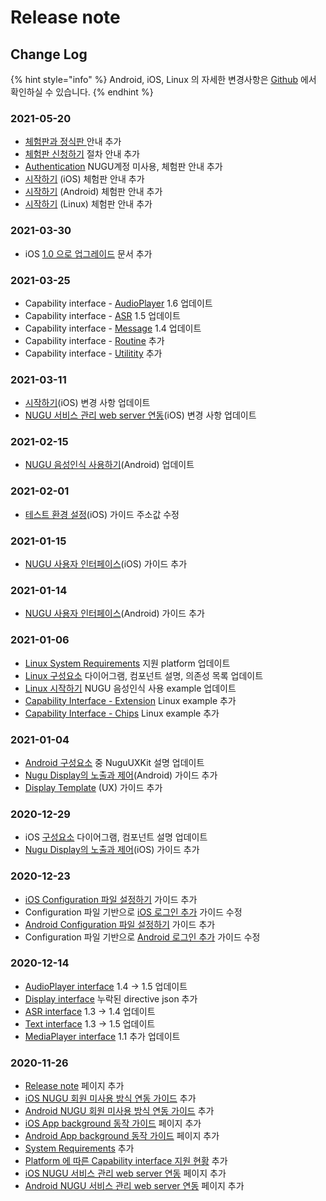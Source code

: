 # Release note

## Change Log

{% hint style="info" %}
Android, iOS, Linux 의 자세한 변경사항은 [Github](source-code.md) 에서 확인하실 수 있습니다.
{% endhint %}

### 2021-05-20

* [체험판과 정식판 ](https://app.gitbook.com/@nugu-developers-docs/s/dev/~/drafts/-M_x4KZe6BYAk6OZ0gRZ/nugu-sdk/undefined)안내 추가
* [체험판 신청하기](https://app.gitbook.com/@nugu-developers-docs/s/dev/~/drafts/-M_x4KZe6BYAk6OZ0gRZ/nugu-sdk/undefined-1) 절차 안내 추가
* [Authentication](https://app.gitbook.com/@nugu-developers-docs/s/dev/~/drafts/-M_x4KZe6BYAk6OZ0gRZ/nugu-sdk/authentication) NUGU계정 미사용, 체험판 안내 추가
* [시작하기](https://app.gitbook.com/@nugu-developers-docs/s/dev/~/drafts/-M_x4KZe6BYAk6OZ0gRZ/nugu-sdk/platform/ios/start) \(iOS\) 체험판 안내 추가
* [시작하기](https://app.gitbook.com/@nugu-developers-docs/s/dev/~/drafts/-M_xCzmoN3lxkXEmnsBG/nugu-sdk/platform/android/start) \(Android\) 체험판 안내 추가
* [시작하기](https://app.gitbook.com/@nugu-developers-docs/s/dev/nugu-sdk/platform/linux/start) \(Linux\) 체험판 안내 추가

### 2021-03-30

*  iOS [1.0 으로 업그레이드](platform/ios/1.0.md) 문서 추가

### 2021-03-25

* Capability interface - [AudioPlayer](capability-interface/audioplayer.md) 1.6 업데이트
* Capability interface - [ASR](capability-interface/asr.md) 1.5 업데이트
* Capability interface - [Message](capability-interface/message.md) 1.4 업데이트
* Capability interface - [Routine](capability-interface/routine.md) 추가
* Capability interface - [Utilitity](capability-interface/utility.md) 추가

### 2021-03-11

* [시작하기](platform/ios/start.md)\(iOS\) 변경 사항 업데이트 
* [NUGU 서비스 관리 web server 연동](platform/ios/web-server.md)\(iOS\) 변경 사항 업데이트

### 2021-02-15

* [NUGU 음성인식 사용하기](platform/android/start.md#step-5-nugu)\(Android\) 업데이트

### 2021-02-01

* [테스트 환경 설정](platform/ios/testing_sdk_integration.md)\(iOS\) 가이드 주소값 수정 

### 2021-01-15

* [NUGU 사용자 인터페이스](platform/ios/nugu.md)\(iOS\) 가이드 추가 

### 2021-01-14

* [NUGU 사용자 인터페이스](platform/android/nugu-user-interface.md)\(Android\) 가이드 추가 

### 2021-01-06

* [Linux System Requirements](https://app.gitbook.com/@nugu-developers-docs/s/dev/nugu-sdk/platform) 지원 platform 업데이트
* [Linux 구성요소](https://app.gitbook.com/@nugu-developers-docs/s/dev/nugu-sdk/platform/linux/component) 다이어그램, 컴포넌트 설명, 의존성 목록 업데이트
* [Linux 시작하기](https://app.gitbook.com/@nugu-developers-docs/s/dev/nugu-sdk/platform/linux/start) NUGU 음성인식 사용 example 업데이트
* [Capability Interface - Extension](https://app.gitbook.com/@nugu-developers-docs/s/dev/nugu-sdk/capability-interface/extension) Linux example 추가
* [Capability Interface - Chips](https://app.gitbook.com/@nugu-developers-docs/s/dev/nugu-sdk/capability-interface/chips) Linux example 추가

### 2021-01-04

* [Android 구성요소](https://app.gitbook.com/@nugu-developers-docs/s/dev/nugu-sdk/platform/android/intro_components#undefined) 중 NuguUXKit 설명 업데이트 
* [Nugu Display의 노출과 제어](https://app.gitbook.com/@nugu-developers-docs/s/dev/nugu-sdk/platform/android/nugu-display)\(Android\) 가이드 추가
* [Display Template](sdk-design-guide/display-template.md) \(UX\) 가이드 추가

### 2020-12-29

* iOS [구성요소](platform/ios/component.md) 다이어그램, 컴포넌트 설명 업데이트 
* [Nugu Display의 노출과 제어](platform/ios/nugu-display-template-server.md)\(iOS\) 가이드 추가

### 2020-12-23

* [iOS Configuration 파일 설정하기](platform/ios/start.md#configuration) 가이드 추가
* Configuration 파일 기반으로 [iOS 로그인 추가](platform/ios/start.md#step-4-nugu) 가이드 수정
* [Android Configuration 파일 설정하기](platform/android/start.md#configuration) 가이드 추가
* Configuration 파일 기반으로 [Android 로그인 추가](platform/android/start.md#step-4-nugu) 가이드 수정

### 2020-12-14

* [AudioPlayer interface](capability-interface/audioplayer.md) 1.4 -&gt; 1.5 업데이트
* [Display interface](capability-interface/display/) 누락된 directive json 추가
* [ASR interface](capability-interface/asr.md) 1.3 -&gt; 1.4 업데이트
* [Text interface](capability-interface/text.md) 1.3 -&gt; 1.5 업데이트
* [MediaPlayer interface](capability-interface/mediaplayer.md) 1.1 추가 업데이트

### 2020-11-26

* [Release note](release-note.md) 페이지 추가
* [iOS NUGU 회원 미사용 방식 연동 가이드](platform/ios/start.md#type2) 추가
* [Android NUGU 회원 미사용 방식 연동 가이드](platform/android/start.md#type2) 추가
* [iOS App background 동작 가이드](platform/ios/background.md) 페이지 추가
* [Android App background 동작 가이드](platform/android/background.md) 페이지 추가
* [System Requirements](platform/#system-requirements) 추가
* [Platform 에 따른 Capability interface 지원 현황](capability-interface/#platform) 추가
* [iOS NUGU 서비스 관리 web server 연동](platform/ios/web-server.md) 페이지 추가
* [Android NUGU 서비스 관리 web server 연동](platform/android/nugu-web-server.md) 페이지 추가

